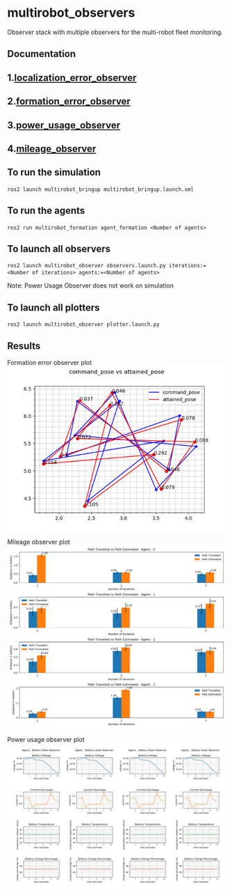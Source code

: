 # multirobot_observers
Observer stack with multiple observers for the multi-robot fleet monitoring.
## Documentation

## 1.[localization_error_observer](localization_error_observer/README.md)
## 2.[formation_error_observer](formation_error_observer/README.md)
## 3.[power_usage_observer](power_usage_observer/README.md)
## 4.[mileage_observer](mileage_observer/README.md)

## To run the simulation 
```
ros2 launch multirobot_bringup multirobot_bringup.launch.xml

```
## To run the agents
```
ros2 run multirobot_formation agent_formation <Number of agents>
```

## To launch all observers
```
ros2 launch multirobot_observer observers.launch.py iterations:=<Number of iterations> agents:=<Number of agents>

```
Note: Power Usage Observer does not work on simulation
## To launch all plotters
```
ros2 launch multirobot_observer plotter.launch.py

```
## Results
Formation error observer plot
![](Polygraph.png)

Mileage observer plot
![](Agent_mileage_plot.png)

Power usage observer plot
![](Agent.png)